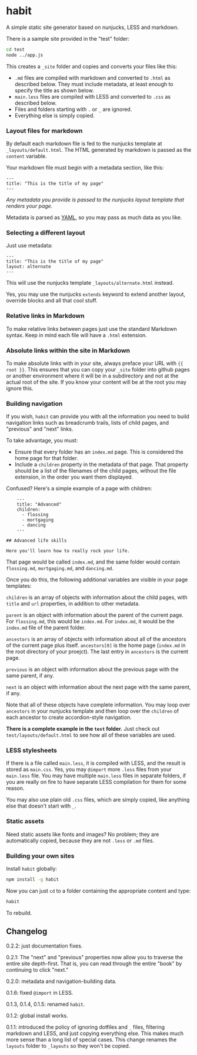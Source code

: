 # habit

A simple static site generator based on nunjucks, LESS and markdown.

There is a sample site provided in the "test" folder:

```bash
cd test
node ../app.js
```

This creates a `_site` folder and copies and converts your files like this:

* `.md` files are compiled with markdown and converted to `.html` as described below. They must include metadata, at least enough to specify the title as shown below.
* `main.less` files are compiled with LESS and converted to `.css` as described below.
* Files and folders starting with `.` or `_` are ignored.
* Everything else is simply copied.

### Layout files for markdown

By default each markdown file is fed to the nunjucks template at `_layouts/default.html`. The HTML generated by markdown is passed as the `content` variable.

Your markdown file must begin with a metadata section, like this:

```
---
title: "This is the title of my page"
---
```

*Any metadata you provide is passed to the nunjucks layout template that renders your page.*

Metadata is parsed as [YAML](http://www.yaml.org/), so you may pass as much data as you like.

### Selecting a different layout

Just use metadata:

```
---
title: "This is the title of my page"
layout: alternate
---
```

This will use the nunjucks template `_layouts/alternate.html` instead.

Yes, you may use the nunjucks `extends` keyword to extend another layout, override blocks and all that cool stuff.

### Relative links in Markdown

To make relative links between pages just use the standard Markdown syntax. Keep in mind each file will have a `.html` extension.

### Absolute links within the site in Markdown

To make absolute links with in your site, always preface your URL with `{{ root }}`. This ensures that you can copy your `_site` folder into github pages or another environment where it will be in a subdirectory and not at the actual root of the site. If you know your content will be at the root you may ignore this.

### Building navigation

If you wish, `habit` can provide you with all the information you need to build navigation links such as breadcrumb trails, lists of child pages, and "previous" and "next" links.

To take advantage, you must:

* Ensure that every folder has an `index.md` page. This is considered the home page for that folder.
* Include a `children` property in the metadata of that page. That property should be a list of the filenames of the child pages, without the file extension, in the order you want them displayed.

Confused? Here's a simple example of a page with children:

```
    ---
    title: "Advanced"
    children:
      - flossing
      - mortgaging
      - dancing
    ---

## Advanced life skills

Here you'll learn how to really rock your life.
```

That page would be called `index.md`, and the same folder would contain `flossing.md`, `mortgaging.md`, and `dancing.md`.

Once you do this, the following additional variables are visible in your page templates:

`children` is an array of objects with information about the child pages, with `title` and `url` properties, in addition to other metadata.

`parent` is an object with information about the parent of the current page. For `flossing.md`, this would be `index.md`. For `index.md`, it would be the `index.md` file of the parent folder.

`ancestors` is an array of objects with information about all of the ancestors of the current page plus itself. `ancestors[0]` is the home page (`index.md` in the root directory of your proejct). The last entry in `ancestors` is the current page.

`previous` is an object with information about the previous page with the same parent, if any.

`next` is an object with information about the next page with the same parent, if any.

Note that all of these objects have complete information. You may loop over `ancestors` in your nunjucks template and then loop over the `children` of each ancestor to create accordion-style navigation.

**There is a complete example in the `test` folder.** Just check out `test/layouts/default.html` to see how all of these variables are used.

### LESS stylesheets

If there is a file called `main.less`, it is compiled with LESS, and the result is stored as `main.css`. Yes, you may `@import` more `.less` files from your `main.less` file. You may have multiple `main.less` files in separate folders, if you are really on fire to have separate LESS compilation for them for some reason.

You may also use plain old `.css` files, which are simply copied, like anything else that doesn't start with `_`.

### Static assets

Need static assets like fonts and images? No problem; they are automatically copied, because they are not `.less` or `.md` files.

### Building your own sites

Install `habit` globally:

```bash
npm install -g habit
```

Now you can just `cd` to a folder containing the appropriate content and type:

```bash
habit
```

To rebuild.

## Changelog

0.2.2: just documentation fixes.

0.2.1: The "next" and "previous" properties now allow you to traverse the entire site depth-first. That is, you can read through the entire "book" by continuing to click "next."

0.2.0: metadata and navigation-building data.

0.1.6: fixed `@import` in LESS.

0.1.3, 0.1.4, 0.1.5: renamed `habit`.

0.1.2: global install works.

0.1.1: introduced the policy of ignoring dotfiles and `_` files, filtering markdown and LESS, and just copying everything else. This makes much more sense than a long list of special cases. This change renames the `layouts` folder to `_layouts` so they won't be copied.


